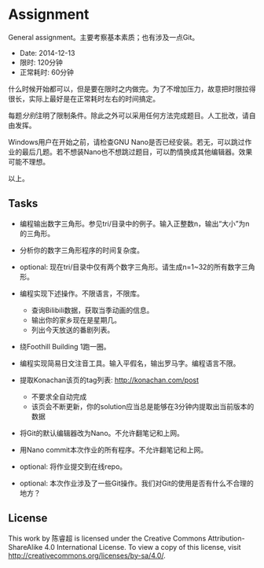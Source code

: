 Assignment
==========
General assignment。主要考察基本素质；也有涉及一点Git。

- Date: 2014-12-13
- 限时: 120分钟
- 正常耗时: 60分钟

什么时候开始都可以，但是要在限时之内做完。为了不增加压力，故意把时限拉得很长，实际上最好是在正常耗时左右的时间搞定。

每题*分别*注明了限制条件。除此之外可以采用任何方法完成题目。人工批改，请自由发挥。

Windows用户在开始之前，请检查GNU Nano是否已经安装。若无，可以跳过作业的最后几题。若不想装Nano也不想跳过题目，可以酌情换成其他编辑器。效果可能不理想。

以上。


Tasks
-----
- 编程输出数字三角形。参见tri/目录中的例子。输入正整数n，输出“大小”为n的三角形。

- 分析你的数字三角形程序的时间复杂度。

- optional: 现在tri/目录中仅有两个数字三角形。请生成n=1~32的所有数字三角形。

- 编程实现下述操作。不限语言，不限库。
    - 查询Bilibili数据，获取当季动画的信息。
    - 输出你的家乡现在是星期几。
    - 列出今天放送的番剧列表。

- 绕Foothill Building 1跑一圈。

- 编程实现简易日文注音工具。输入平假名，输出罗马字。编程语言不限。

- 提取Konachan该页的tag列表: http://konachan.com/post
    - 不要求全自动完成
    - 该页会不断更新，你的solution应当总是能够在3分钟内提取出当前版本的数据

- 将Git的默认编辑器改为Nano。不允许翻笔记和上网。

- 用Nano commit本次作业的所有程序。不允许翻笔记和上网。

- optional: 将作业提交到在线repo。

- optional: 本次作业涉及了一些Git操作。我们对Git的使用是否有什么不合理的地方？


License
-------
This work by 陈睿超 is licensed under the Creative Commons Attribution-ShareAlike 4.0 International License. To view a copy of this license, visit http://creativecommons.org/licenses/by-sa/4.0/.

